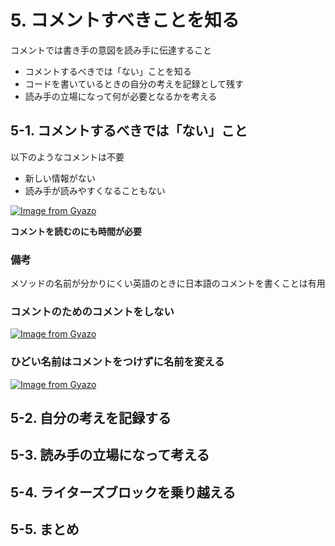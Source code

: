 # 5. コメントすべきことを知る

コメントでは書き手の意図を読み手に伝達すること

* コメントするべきでは「ない」ことを知る
* コードを書いているときの自分の考えを記録として残す
* 読み手の立場になって何が必要となるかを考える

## 5-1. コメントするべきでは「ない」こと

以下のようなコメントは不要

* 新しい情報がない
* 読み手が読みやすくなることもない

[![Image from Gyazo](https://i.gyazo.com/5e9a02aedb2ab19ca7aad9c431168b32.png)](https://gyazo.com/5e9a02aedb2ab19ca7aad9c431168b32)

**コメントを読むのにも時間が必要**

### 備考

メソッドの名前が分かりにくい英語のときに日本語のコメントを書くことは有用

### コメントのためのコメントをしない

[![Image from Gyazo](https://i.gyazo.com/d730fcf8e54a26b1253eead0f98ac321.png)](https://gyazo.com/d730fcf8e54a26b1253eead0f98ac321)

### ひどい名前はコメントをつけずに名前を変える

[![Image from Gyazo](https://i.gyazo.com/10942612414d94b5e54b6d8106caa29c.png)](https://gyazo.com/10942612414d94b5e54b6d8106caa29c)

## 5-2. 自分の考えを記録する

## 5-3. 読み手の立場になって考える

## 5-4. ライターズブロックを乗り越える

## 5-5. まとめ

